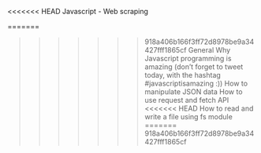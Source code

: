 <<<<<<< HEAD
Javascript - Web scraping

=======
>>>>>>> 918a406b166f3ff72d8978be9a34427fff1865cf
General
Why Javascript programming is amazing (don’t forget to tweet today, with the hashtag #javascriptisamazing :))
How to manipulate JSON data
How to use request and fetch API
<<<<<<< HEAD
How to read and write a file using fs module
=======
>>>>>>> 918a406b166f3ff72d8978be9a34427fff1865cf
